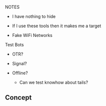 NOTES

 - I have nothing to hide
 - If I use these tools then it makes me a target

 - Fake WiFi Networks

Test Bots


 - OTR?
 - Signal?

 - Offline?
   - Can we test knowhow about tails?

 Concept
  - 
